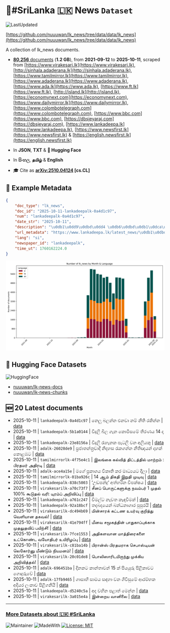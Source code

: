 # 📄#SriLanka 🇱🇰 News `Dataset`

![LastUpdated](https://img.shields.io/badge/last_updated-2025--10--11_12:45:27-green)

[https://github.com/nuuuwan/lk_news/tree/data/data/lk_news](https://github.com/nuuuwan/lk_news/tree/data/data/lk_news)

A collection of lk_news documents.

- [**80,256** documents](https://github.com/nuuuwan/lk_news/tree/data/data/lk_news) (**1.2 GB**), from **2021-09-12** to **2025-10-11**, scraped from [https://www.virakesari.lk](https://www.virakesari.lk), [http://sinhala.adaderana.lk](http://sinhala.adaderana.lk), [https://www.tamilmirror.lk](https://www.tamilmirror.lk), [https://www.adaderana.lk](https://www.adaderana.lk), [https://www.ada.lk](https://www.ada.lk), [https://www.ft.lk](https://www.ft.lk), [http://island.lk](http://island.lk), [https://economynext.com](https://economynext.com), [https://www.dailymirror.lk](https://www.dailymirror.lk), [https://www.colombotelegraph.com](https://www.colombotelegraph.com), [https://www.bbc.com](https://www.bbc.com), [https://dbsjeyaraj.com](https://dbsjeyaraj.com), [https://www.lankadeepa.lk](https://www.lankadeepa.lk), [https://www.newsfirst.lk](https://www.newsfirst.lk) & [https://english.newsfirst.lk](https://english.newsfirst.lk)

- In **JSON**, **TXT** & **🤗 Hugging Face**

- In **සිංහල**, **தமிழ்** & **English**

- 🎓 Cite as **[arXiv:2510.04124](https://arxiv.org/abs/2510.04124) [cs.CL]**

## 📝 Example Metadata

```json
{
    "doc_type": "lk_news",
    "doc_id": "2025-10-11-lankadeepalk-0a4d1c97",
    "num": "lankadeepalk-0a4d1c97",
    "date_str": "2025-10-11",
    "description": "\u0db1\u0dd9\u0dbd\u0dd4 \u0db6\u0dbd\u0db1\u0dca\u0db1 \u0d91\u0db1\u0dc0\u0dcf \u0db1\u0db8\u0dca \u0db1\u0dd3\u0dad\u0dd2 \u0dbb\u0d9a\u0dd2\u0db1\u0dca\u0db1",
    "url_metadata": "https://www.lankadeepa.lk/latest_news/\u0db1\u0dbd-\u0db6\u0dbd\u0db1\u0db1-\u0d91\u0db1\u0dc0-\u0db1\u0db8-\u0db1\u0dad-\u0dbb\u0d9a\u0db1\u0db1/1-681107",
    "lang": "si",
    "newspaper_id": "lankadeepalk",
    "time_ut": 1760162224.0
}
```

![Chart](https://raw.githubusercontent.com/nuuuwan/lk_news/refs/heads/data/data/lk_news/docs_by_month_and_lang.png)

## 🤗 Hugging Face Datasets

![HuggingFace](https://img.shields.io/badge/-HuggingFace-FDEE21?style=for-the-badge&logo=HuggingFace)

- [nuuuwan/lk-news-docs](https://huggingface.co/datasets/nuuuwan/lk-news-docs)
- [nuuuwan/lk-news-chunks](https://huggingface.co/datasets/nuuuwan/lk-news-chunks)

## 🆕 20 Latest documents

- 2025-10-11 | `lankadeepalk-0a4d1c97` | නෙලු බලන්න එනවා නම් නීති රකින්න | [data](https://github.com/nuuuwan/lk_news/tree/data/data/lk_news/2020s/2025/2025-10-11-lankadeepalk-0a4d1c97)
- 2025-10-11 | `lankadeepalk-5b1a0144` | විදුලි බිල  ගැන  කොමිසමේ තීරණය 14 දා | [data](https://github.com/nuuuwan/lk_news/tree/data/data/lk_news/2020s/2025/2025-10-11-lankadeepalk-5b1a0144)
- 2025-10-11 | `lankadeepalk-23e8156a` | විදුලි රැහැනක පැටලි වන අලියකු | [data](https://github.com/nuuuwan/lk_news/tree/data/data/lk_news/2020s/2025/2025-10-11-lankadeepalk-23e8156a)
- 2025-10-11 | `adalk-26028de9` | ප්‍රජාතන්ත්‍රවාදී නිදහස රැකගන්න නීතිඥයන් දාහක් කොළඹට | [data](https://github.com/nuuuwan/lk_news/tree/data/data/lk_news/2020s/2025/2025-10-11-adalk-26028de9)
- 2025-10-11 | `tamilmirrorlk-4f75e4c1` | இலங்கை கல்வித் திட்டத்தில் மாற்றம் : பிரதமர் அதிரடி | [data](https://github.com/nuuuwan/lk_news/tree/data/data/lk_news/2020s/2025/2025-10-11-tamilmirrorlk-4f75e4c1)
- 2025-10-11 | `adalk-ace4a15e` | මගේ ප්‍රකාශය විකෘති කර මාධ්‍යයට දීලා | [data](https://github.com/nuuuwan/lk_news/tree/data/data/lk_news/2020s/2025/2025-10-11-adalk-ace4a15e)
- 2025-10-11 | `tamilmirrorlk-01ba926c` | 14 ஆம் திகதி இறுதி முடிவு | [data](https://github.com/nuuuwan/lk_news/tree/data/data/lk_news/2020s/2025/2025-10-11-tamilmirrorlk-01ba926c)
- 2025-10-11 | `lankadeepalk-838c5003` | ‘උඩපන්දු‘ අත්හරින විපක්ෂය | [data](https://github.com/nuuuwan/lk_news/tree/data/data/lk_news/2020s/2025/2025-10-11-lankadeepalk-838c5003)
- 2025-10-11 | `virakesarilk-a70c73f7` | சீனப் பொருட்களுக்கு நவம்பர் 1 முதல் 100% கூடுதல் வரி: டிரம்ப் அறிவிப்பு | [data](https://github.com/nuuuwan/lk_news/tree/data/data/lk_news/2020s/2025/2025-10-11-virakesarilk-a70c73f7)
- 2025-10-11 | `lankadeepalk-a761c247` | විමල්ට නැවත කැඳවීමක් | [data](https://github.com/nuuuwan/lk_news/tree/data/data/lk_news/2020s/2025/2025-10-11-lankadeepalk-a761c247)
- 2025-10-11 | `lankadeepalk-92a18bcf` | තදබදයෙන් බන්ධනාගාර පුපුරයි | [data](https://github.com/nuuuwan/lk_news/tree/data/data/lk_news/2020s/2025/2025-10-11-lankadeepalk-92a18bcf)
- 2025-10-11 | `virakesarilk-dc494b69` | மின்சாரக் கட்டண உயர்வு குறித்து வெளியான தகவல்! | [data](https://github.com/nuuuwan/lk_news/tree/data/data/lk_news/2020s/2025/2025-10-11-virakesarilk-dc494b69)
- 2025-10-11 | `virakesarilk-41e794ff` | மீனவ சமூகத்தின் பாதுகாப்புக்காக முதலுதவிப் பயிற்சி! | [data](https://github.com/nuuuwan/lk_news/tree/data/data/lk_news/2020s/2025/2025-10-11-virakesarilk-41e794ff)
- 2025-10-11 | `virakesarilk-7fce1553` | அதிகளவான மாத்திரைகளை உட்கொண்ட வயோதிபர் உயிரிழப்பு | [data](https://github.com/nuuuwan/lk_news/tree/data/data/lk_news/2020s/2025/2025-10-11-virakesarilk-7fce1553)
- 2025-10-11 | `virakesarilk-c81ba14b` | பிரான்ஸ் பிரதமராக செபாஸ்டியன் லெகோர்னு மீண்டும் நியமனம்! | [data](https://github.com/nuuuwan/lk_news/tree/data/data/lk_news/2020s/2025/2025-10-11-virakesarilk-c81ba14b)
- 2025-10-11 | `virakesarilk-20c01de8` | பொலிஸாரிடமிருந்து முக்கிய அறிவித்தல்! | [data](https://github.com/nuuuwan/lk_news/tree/data/data/lk_news/2020s/2025/2025-10-11-virakesarilk-20c01de8)
- 2025-10-11 | `adalk-696451ba` | දිනකට කාන්තාවන් 15 ක් පියයුරු පිළිකාවට ගොදුරුවේ | [data](https://github.com/nuuuwan/lk_news/tree/data/data/lk_news/2020s/2025/2025-10-11-adalk-696451ba)
- 2025-10-11 | `adalk-17fb9465` | ගාසාහි සාමය සඳහා වන ගිවිසුමේ ආරම්භක අදියර ලංකාව පිළිගනියි | [data](https://github.com/nuuuwan/lk_news/tree/data/data/lk_news/2020s/2025/2025-10-11-adalk-17fb9465)
- 2025-10-11 | `lankadeepalk-d5240c5a` | අද වහින පළාත් මෙන්න | [data](https://github.com/nuuuwan/lk_news/tree/data/data/lk_news/2020s/2025/2025-10-11-lankadeepalk-d5240c5a)
- 2025-10-11 | `virakesarilk-3a015e4a` | இன்றைய வானிலை | [data](https://github.com/nuuuwan/lk_news/tree/data/data/lk_news/2020s/2025/2025-10-11-virakesarilk-3a015e4a)

---

### [More Datasets about 🇱🇰 #SriLanka](https://github.com/nuuuwan/lk_datasets)

![Maintainer](https://img.shields.io/badge/maintainer-nuuuwan-red)
![MadeWith](https://img.shields.io/badge/made_with-python-blue)
[![License: MIT](https://img.shields.io/badge/License-MIT-yellow.svg)](https://opensource.org/licenses/MIT)
